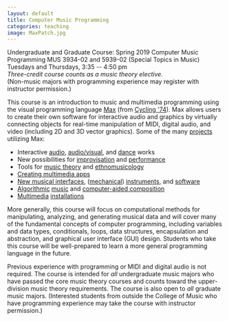 ```yaml
---
layout: default
title: Computer Music Programming
categories: teaching
image: MaxPatch.jpg
---
```

Undergraduate and Graduate Course: Spring 2019
Computer Music Programming
MUS 3934-02 and 5939-02 (Special Topics in Music)  
Tuesdays and Thursdays, 3:35 -- 4:50 pm  
_Three-credit course counts as a music theory elective._  
(Non-music majors with programming experience may register with instructor permission.)

This course is an introduction to music and multimedia programming using the visual programming language [Max][Max] (from [Cycling '74][Cycling '74]). Max allows users to create their own software for interactive audio and graphics by virtually connecting objects for real-time manipulation of MIDI, digital audio, and video (including 2D and 3D vector graphics). Some of the many [projects][projects] utilizing Max:

- Interactive [audio][brook], [audio/visual][schubert], and [dance][axis-images] works
- New possibilities for [improvisation][BeatFactory] and [performance][tropes]
- Tools for [music theory][ChordGeometries] and [ethnomusicology][gamelan]
- [Creating multimedia apps][MetroKit2]
- [New musical interfaces][bow sensor], ([mechanical][lithophones]) [instruments][pringles], and [software][trueman]
- [Algorithmic][kureta] [music][steizer] and [computer-aided composition][bach]
- [Multimedia][IntoTheVoid] [installations][portrait robot]

More generally, this course will focus on computational methods for manipulating, analyzing, and generating musical data and will cover many of the fundamental concepts of computer programming, including variables and data types, conditionals, loops, data structures, encapsulation and abstraction, and graphical user interface (GUI) design. Students who take this course will be well-prepared to learn a more general programming language in the future.

Previous experience with programming or MIDI and digital audio is not required. The course is intended for _all_ undergraduate music majors who have passed the core music theory courses and counts toward the upper-division music theory requirements. The course is also open to _all_ graduate music majors. (Interested students from outside the College of Music who have programming experience may take the course with instructor permission.)

[Max]: https://en.wikipedia.org/wiki/Max_(software)
[Cycling '74]: https://cycling74.com/
[projects]: https://cycling74.com/community/?q=project

[brook]: http://elillios.com/home/index.php/en/composition/live-electronics-interactive/the-rush-of-the-brook-stills-the-mind
[schubert]: https://youtu.be/LqZNeDGmgVY?list=RDCzNCpuPhYFE
[axis-images]: http://www.omproduck.fr/axis-images.html

[BeatFactory]: https://cycling74.com/practical-max/practical-max-2/#.V2yKjZMrKRs

[kureta]: https://youtu.be/CzNCpuPhYFE?list=RDCzNCpuPhYFE
[steizer]: https://www.youtube.com/watch?v=9QmdCxIXs0Y&index=29&list=RDCzNCpuPhYFE

[gamelan]: https://cycling74.com/project/pipilan-gamelan-composition-real-time/#.V2x8eJMrKRs

[bow sensor]: https://cycling74.com/project/kokas-bow-sensor/
[lithophones]: https://youtu.be/FlhKODYXrhM
[pringles]: http://www.zamarron.mx/pringles-keyboard-a-pipe-organ-with-max-and-gen/
[trueman]: http://manyarrowsmusic.com/nostalgicsynchronic/?page_id=54

[MetroKit2]: https://cycling74.com/project/metrokit-2/#.V0mZFJMrKRs

[ChordGeometries]: https://vimeo.com/20301089

[IntoTheVoid]: https://cycling74.com/project/into-the-void/#.V2yCSJMrKRs
[portrait robot]: https://cycling74.com/project/portrait-drawing-robot/#.V2yFG5MrKRu

[tropes]: https://www.youtube.com/watch?v=UMeUryD_GvA
[metamorphoses]: https://soundcloud.com/cliftoncallender/metamorphoses-canon-a-3-for
[bearings\_traits]: https://cycling74.com/project/bearings_traits/#.V2rLkZMrKRt
[s\_traits]: http://www.johnsupko.com/s_traits
[infinite canons]: http://cliftoncallender.wordpress.com/2012/05/17/infinite-canons-2/
[freeman]: http://www.gtcmt.gatech.edu/projects/piano-etudes
[supka]: http://nautil.us/issue/21/information/how-i-taught-my-computer-to-write-its-own-music
[cuthbert]: http://web.mit.edu/music21/doc/moduleReference/moduleTrecentoQuodjactatur.html
[quinn mavromatis]: http://link.springer.com/chapter/10.1007%2F978-3-642-21590-2_18
[tymoczko]: http://dmitri.tymoczko.com/OriginsOfTonality.pptx
[dannenberg]: http://www.researchgate.net/publication/220547586_David_Cope_Computer_Models_of_Musical_Creativity_MIT_Press_%282005%29
[max/msp]: http://en.wikipedia.org/wiki/Max_%28software%29
[bach]: http://www.bachproject.net/
[ariza]: http://www.flexatone.org/athena.html
[holzapfel]: http://www.tandfonline.com/doi/full/10.1080/09298215.2014.939661#abstract
[herremans]: http://www.tandfonline.com/doi/abs/10.1080/09298215.2014.881888?journalCode=nnmr20#.VR8xv5TF_Qk
[toussaint]: http://news.harvard.edu/gazette/story/2009/10/hunting-for-rhythm%E2%80%99s-dna/
[toplap]: http://toplap.org/
[overtone]: http://overtone.github.io/
[chucK]: http://chuck.cs.princeton.edu/
[sonic pi]: http://sonic-pi.net/
[python]: https://www.python.org/
[music21]: http://web.mit.edu/music21/
[review]: http://www.mtosmt.org/issues/mto.13.19.3/mto.13.19.3.tymoczko.html

